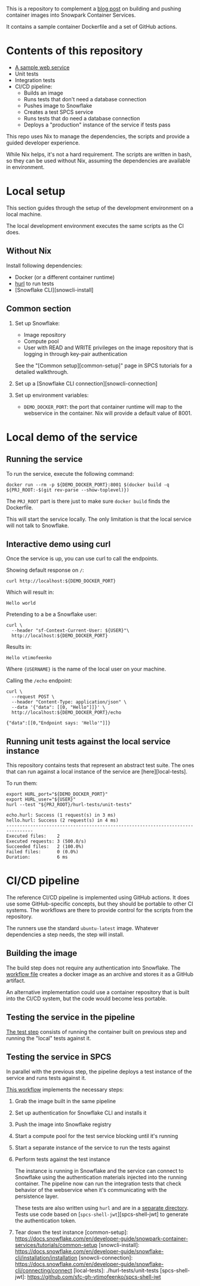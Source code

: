 This is a repository to complement a [blog post][post] on building and pushing container
images into Snowpark Container Services.

It contains a sample container Dockerfile and a set of GitHub actions.

[post]: https://medium.com/@vladimir.timofeenko/snowpark-container-services-ci-cd-building-and-pushing-images-2109f54eaa99

# Contents of this repository

- [A sample web service](./src/)
- Unit tests
- Integration tests
- CI/CD pipeline:
    - Builds an image
    - Runs tests that don't need a database connection
    - Pushes image to Snowflake
    - Creates a test SPCS service
    - Runs tests that do need a database connection
    - Deploys a "production" instance of the service if tests pass

This repo uses Nix to manage the dependencies, the scripts and provide a guided
developer experience.

While Nix helps, it's not a hard requirement. The scripts are written in bash,
so they can be used without Nix, assuming the dependencies are available in
environment.

# Local setup

This section guides through the setup of the development environment on a local
machine.

The local development environment executes the same scripts as the CI does.

## Without Nix

Install following dependencies:

- Docker (or a different container runtime)
- [hurl](https://hurl.dev/) to run tests
- [Snowflake CLI][snowcli-install]

## Common section

1. Set up Snowflake:
    - Image repository
    - Compute pool
    - User with READ and WRITE privileges on the image repository that is logging
      in through key-pair authentication

    See the "[Common setup][common-setup]" page in SPCS tutorials for a detailed walkthrough.

2. Set up a [Snowflake CLI connection][snowcli-connection]
3. Set up environment variables:

    - `DEMO_DOCKER_PORT`: the port that container runtime will map to the
      webservice in the container. Nix will provide a default value of 8001.

# Local demo of the service

## Running the service

To run the service, execute the following command:

<!-- `$ cat $(which docker-run-local) | tail -n +4` as shell -->

```shell
docker run --rm -p ${DEMO_DOCKER_PORT}:8001 $(docker build -q ${PRJ_ROOT:-$(git rev-parse --show-toplevel)})
```

The `PRJ_ROOT` part is there just to make sure `docker build` finds the
Dockerfile.

This will start the service locally. The only limitation is that the local
service will not talk to Snowflake.

## Interactive demo using curl

Once the service is up, you can use curl to call the endpoints.

Showing default response on `/`:

<!-- `$ cat $(which demo-request-root) | tail -n +4 | perl -pe 's;/nix.*?/bin/;;' ` as shell -->

```shell
curl http://localhost:${DEMO_DOCKER_PORT}
```

Which will result in:

<!-- `$ demo-request-root` as shell -->

```shell
Hello world
```

Pretending to a be a Snowflake user:

<!-- `$ cat $(which demo-request-root-as-a-user) | tail -n +4 | perl -pe 's;/nix.*?/bin/;;' ` as shell -->

```shell
curl \
  --header "sf-Context-Current-User: ${USER}"\
  http://localhost:${DEMO_DOCKER_PORT}
```

Results in:

<!-- `$ demo-request-root-as-a-user` as shell -->

```shell
Hello vtimofeenko
```

Where `{USERNAME}` is the name of the local user on your machine.

Calling the `/echo` endpoint:

<!-- `$ cat $(which demo-request-post-echo) | tail -n +4 | perl -pe 's;/nix.*?/bin/;;' ` as shell -->

```shell
curl \
  --request POST \
  --header "Content-Type: application/json" \
  --data '{"data": [[0, "Hello"]]}' \
  http://localhost:${DEMO_DOCKER_PORT}/echo
```

<!-- `$ demo-request-post-echo` as shell -->

```shell
{"data":[[0,"Endpoint says: 'Hello'"]]}
```

## Running unit tests against the local service instance

This repository contains tests that represent an abstract test suite. The ones
that can run against a local instance of the service are [here][local-tests].

To run them:

<!-- `$ cat $(which test-local-hurl) | tail -n +4 | perl -pe 's;/nix.*?/bin/;;'` as shell -->

```shell
export HURL_port="${DEMO_DOCKER_PORT}"
export HURL_user="${USER}"
hurl --test "${PRJ_ROOT}/hurl-tests/unit-tests"
```

<!-- `$ test-local-hurl 2>&1 | perl -pe 's;^.*unit-tests/;;'` as shell -->

```shell
echo.hurl: Success (1 request(s) in 3 ms)
hello.hurl: Success (2 request(s) in 4 ms)
--------------------------------------------------------------------------------
Executed files:    2
Executed requests: 3 (500.0/s)
Succeeded files:   2 (100.0%)
Failed files:      0 (0.0%)
Duration:          6 ms

```

# CI/CD pipeline

The reference CI/CD pipeline is implemented using GitHub actions. It does use
some GitHub-specific concepts, but they should be portable to other CI systems.
The workflows are there to provide control for the scripts from the repository.

The runners use the standard `ubuntu-latest` image. Whatever dependencies a step
needs, the step will install.

## Building the image

The build step does not require any authentication into Snowflake. The [workflow
file](.github/workflows/end-to-end-1-build.yml) creates a docker image as an
archive and stores it as a GitHub artifact.

An alternative implementation could use a container repository that is built
into the CI/CD system, but the code would become less portable.

## Testing the service in the pipeline

[The test step](.github/workflows/end-to-end-2-test-in-ci.yml) consists of
running the container built on previous step and running the "local" tests
against it.

## Testing the service in SPCS

In parallel with the previous step, the pipeline deploys a test instance of the
service and runs tests against it.

[This workflow](.github/workflows/end-to-end-3-test-in-spcs.yml) implements the necessary steps:

1. Grab the image built in the same pipeline
2. Set up authentication for Snowflake CLI and installs it
3. Push the image into Snowflake registry
4. Start a compute pool for the test service blocking until it's running
5. Start a separate instance of the service to run the tests against
6. Perform tests against the test instance

   The instance is running in Snowflake and the service can connect to
   Snowflake using the authentication materials injected into the running
   container. The pipeline now can run the integration tests that check behavior
   of the webservice when it's communicating with the persistence layer.

   These tests are also written using `hurl` and are in a [separate
   directory](./hurl-tests/integration-tests). Tests use code based on
   [`spcs-shell-jwt`][spcs-shell-jwt] to generate the authentication token.
   
7. Tear down the test instance
[common-setup]: https://docs.snowflake.com/en/developer-guide/snowpark-container-services/tutorials/common-setup
[snowcli-install]: https://docs.snowflake.com/en/developer-guide/snowflake-cli/installation/installation
[snowcli-connection]: https://docs.snowflake.com/en/developer-guide/snowflake-cli/connecting/connect
[local-tests]: ./hurl-tests/unit-tests
[spcs-shell-jwt]: https://github.com/sfc-gh-vtimofeenko/spcs-shell-jwt
